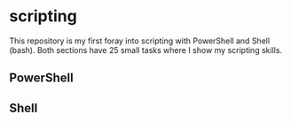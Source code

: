 # scripting
This repository is my first foray into scripting with PowerShell and Shell (bash). Both sections have 25 small tasks where I show my scripting skills.

## PowerShell

## Shell
